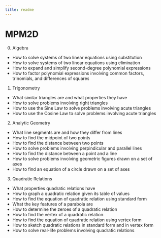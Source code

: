 ```yaml
---
title: readme
---
```



# MPM2D

0. Algebra
 * How to solve systems of two linear equations using substitution
 * How to solve systems of two linear equations using elimination
 * How to expand and simplify second-degree polynomial expressions * How to factor polynomial expressions involving common factors, trinomials, and differences of squares

1. Trigonometry * What similar triangles are and what properties they have * How to solve problems involving right triangles
 * How to use the Sine Law to solve problems involving acute triangles
 * How to use the Cosine Law to solve problems involving acute triangles2. Analytic Geometry
 * What line segments are and how they differ from lines
 * How to find the midpoint of two points
 * How to find the distance between two points
 * How to solve problems involving perpindicular and parallel lines
 * How to find the distance between a point and a line
 * How to solve problems involving geometric figures drawn on a set of axes * How to find an equation of a circle drawn on a set of axes3. Quadratic Relations
 * What properties quadratic relations have
 * How to graph a quadratic relation given its table of values
 * How to find the equation of quadratic relation using standard form
 * What the key features of a parabola are
 * How to determine the zeroes of a quadratic relation 
 * How to find the vertex of a quadratic relation
 * How to find the equation of quadratic relation using vertex form
 * How to sketch quadratic relations in standard form and in vertex form
 * How to solve real-life problems involving quadratic relations